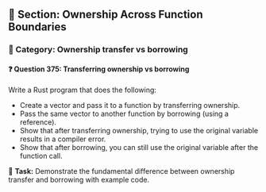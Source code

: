 ## 📘 Section: Ownership Across Function Boundaries
### 🔹 Category: Ownership transfer vs borrowing
#### ❓ Question 375: Transferring ownership vs borrowing

Write a Rust program that does the following:

- Create a vector and pass it to a function by transferring ownership.
- Pass the same vector to another function by borrowing (using a reference).
- Show that after transferring ownership, trying to use the original variable results in a compiler error.
- Show that after borrowing, you can still use the original variable after the function call.

🔧 **Task:** Demonstrate the fundamental difference between ownership transfer and borrowing with example code.
